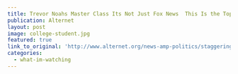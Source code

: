 ```yaml
---
title: Trevor Noahs Master Class Its Not Just Fox News  This Is the Topic That Needs Noah Oliver Stewart
publication: Alternet
layout: post
image: college-student.jpg
featured: true
link_to_original: 'http://www.alternet.org/news-amp-politics/staggering-ways-america-rigged-traumatize-and-impoverish-kids-coming-out-college'
categories:
  - what-im-watching
---
```

